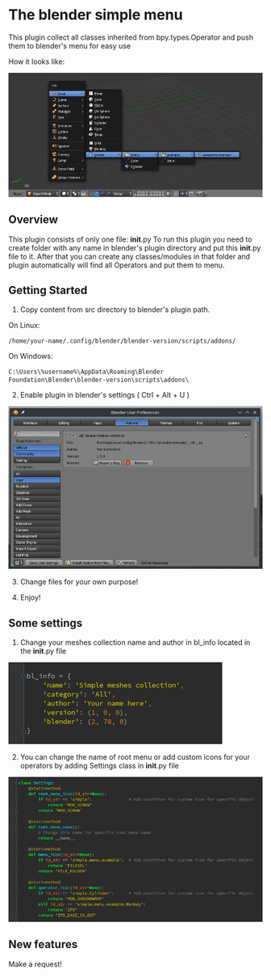# The blender simple menu

This plugin collect all classes inherited from bpy.types.Operator and push them to blender's menu for easy use

How it looks like:

![Alt text](doc/menu-example.png?raw=true "Menu example")

## Overview

This plugin consists of only one file: __init__.py
To run this plugin you need to create folder with any name in blender's plugin directory and put this __init__.py file to it.
After that you can create any classes/modules in that folder and plugin automatically will find all Operators and put them to menu.

## Getting Started

1. Copy content from src directory to blender's plugin path.

On Linux:
```
/home/your-name/.config/blender/blender-version/scripts/addons/
```

On Windows:
```
C:\Users\%username%\AppData\Roaming\Blender Foundation\Blender\blender-version\scripts\addons\
```
2. Enable plugin in blender's settings ( Ctrl + Alt + U )

![Alt text](doc/blender-settings.png?raw=true "Blender settings")

3. Change files for your own purpose!

4. Enjoy!

## Some settings

1. Change your meshes collection name and author in bl_info located in the __init__.py file

![Alt text](doc/bl-info.png?raw=true "bl_info")

2. You can change the name of root menu or add custom icons for your operators by adding Settings class in __init__.py file

![Alt text](doc/plugin-settings.png?raw=true "Plugin settings")

## New features

Make a request!
